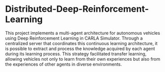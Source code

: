 # Distributed-Deep-Reinforcement-Learning
This project implements a multi-agent architecture for autonomous vehicles using Deep Reinforcement Learning in CARLA Simulator. Through a centralized server that coordinates this continuous learning architecture, it is possible to extract and process the knowledge acquired by each agent during its learning process. This strategy facilitated transfer learning, allowing vehicles not only to learn from their own experiences but also from the experiences of other agents in diverse environments.

